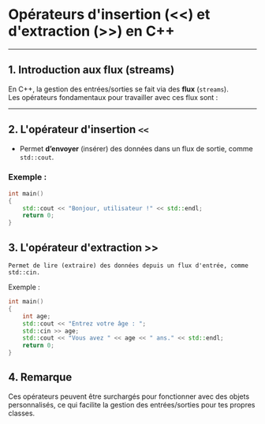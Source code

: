 # Opérateurs d'insertion (<<) et d'extraction (>>) en C++

---

## 1. Introduction aux flux (streams)

En C++, la gestion des entrées/sorties se fait via des **flux** (`streams`).  
Les opérateurs fondamentaux pour travailler avec ces flux sont :

---

## 2. L'opérateur d'insertion `<<`

- Permet **d’envoyer** (insérer) des données dans un flux de sortie, comme `std::cout`.

### Exemple :

```cpp
int main() 
{
    std::cout << "Bonjour, utilisateur !" << std::endl;
    return 0;
}
```
## 3. L'opérateur d'extraction >>

    Permet de lire (extraire) des données depuis un flux d'entrée, comme std::cin.

Exemple :
```cpp
int main() 
{
    int age;
    std::cout << "Entrez votre âge : ";
    std::cin >> age;
    std::cout << "Vous avez " << age << " ans." << std::endl;
    return 0;   
}
```
## 4. Remarque

Ces opérateurs peuvent être surchargés pour fonctionner avec des objets personnalisés, ce qui facilite la gestion des entrées/sorties pour tes propres classes.
